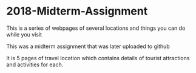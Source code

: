 # 2018-Midterm-Assignment
This is a series of webpages of several locations and things you can do while you visit

This was a midterm assignment that was later uploaded to github

It is 5 pages of travel location which contains details of tourist attractions and activities for each.

